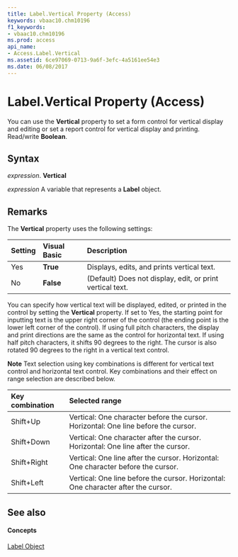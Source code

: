 ```yaml
---
title: Label.Vertical Property (Access)
keywords: vbaac10.chm10196
f1_keywords:
- vbaac10.chm10196
ms.prod: access
api_name:
- Access.Label.Vertical
ms.assetid: 6ce97069-0713-9a6f-3efc-4a5161ee54e3
ms.date: 06/08/2017
---
```



# Label.Vertical Property (Access)

You can use the  **Vertical** property to set a form control for vertical display and editing or set a report control for vertical display and printing. Read/write **Boolean**.


## Syntax

 _expression_. **Vertical**

 _expression_ A variable that represents a **Label** object.


## Remarks

The  **Vertical** property uses the following settings:



|**Setting**|**Visual Basic**|**Description**|
|:-----|:-----|:-----|
|Yes|**True**|Displays, edits, and prints vertical text.|
|No|**False**|(Default) Does not display, edit, or print vertical text. |
You can specify how vertical text will be displayed, edited, or printed in the control by setting the  **Vertical** property. If set to Yes, the starting point for inputting text is the upper right corner of the control (the ending point is the lower left corner of the control). If using full pitch characters, the display and print directions are the same as the control for horizontal text. If using half pitch characters, it shifts 90 degrees to the right. The cursor is also rotated 90 degrees to the right in a vertical text control.


 **Note**  Text selection using key combinations is different for vertical text control and horizontal text control. Key combinations and their effect on range selection are described below.



|**Key combination**|**Selected range**|
|:-----|:-----|
|Shift+Up|Vertical: One character before the cursor. Horizontal: One line before the cursor.|
|Shift+Down|Vertical: One character after the cursor. Horizontal: One line after the cursor.|
|Shift+Right|Vertical: One line after the cursor. Horizontal: One character before the cursor.|
|Shift+Left|Vertical: One line before the cursor. Horizontal: One character after the cursor.|

## See also


#### Concepts


[Label Object](label-object-access.md)

